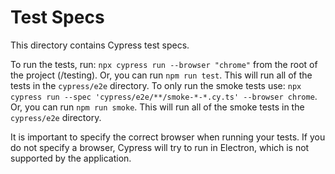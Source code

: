 # Test Specs

This directory contains Cypress test specs.

To run the tests, run: `npx cypress run --browser "chrome"` from the root of the project (/testing). Or, you can run `npm run test`. This will run all of the tests in the `cypress/e2e` directory.
To only run the smoke tests use: `npx cypress run --spec 'cypress/e2e/**/smoke-*-*.cy.ts' --browser chrome`. Or, you can run `npm run smoke`. This will run all of the smoke tests in the `cypress/e2e` directory.

It is important to specify the correct browser when running your tests. If you do not specify a browser, Cypress will try to run in Electron, which is not supported by the application.
